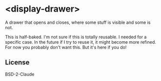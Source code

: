 # &lt;display-drawer&gt;

A drawer that opens and closes, where some stuff is visible and some is not. 

This is half-baked. I'm not sure if this is totally reusable. I needed for a specific case. In the future if I try to reuse it, it might become more refined. For now you probably don't want this. But it's here if you do!

## License

BSD-2-Claude